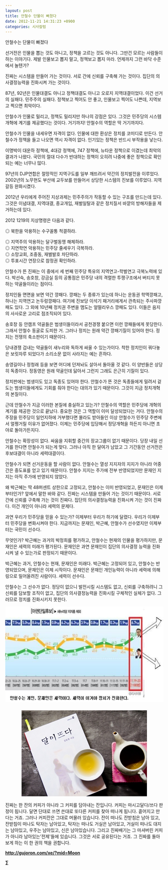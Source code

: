 ```yaml
---
layout: post
title: 안철수 단물이 빠졌다
date: 2012-11-21 14:31:23 +0900
categories: 시사칼럼
---
```

 안철수는 단물이 빠졌다 

 선거전은 인물을 뽑는 것도 아니고, 정책을 고르는 것도 아니다. 그딴건 모르는 사람들이 하는 이야기다. 제발 인물보고 뽑지 말고, 정책보고 뽑지 마라. 언제까지 그런 바닥 수준에서 놀텐가? 

 진짜는 시스템을 만들어 가는 것이다. 서로 간에 신뢰를 구축해 가는 것이다. 집단의 의사결정능력을 진화시켜 가는 것이다. 

 87년, 92년은 인물대결도 아니고 정책대결도 아니고 오로지 지역대결이었다. 이건 선거의 실패다. 민주주의 실패다. 정책보고 찍어도 안 좋고, 인물보고 찍어도 나쁜데, 지역보고 찍으면 최악이다. 

 안철수가 인물로 밀리고, 정책도 밀리지만 하나의 강점은 있다. 그것은 민주당의 시스템 개혁에 계기를 제공했다는 것이다. 거기까지! 안철수의 역할은 딱 거기까지다. 

 안철수가 인물을 내세우면 자격이 없다. 인물에 대한 환상은 정치를 코미디로 만든다. 안철수가 정책을 들고 나오면 역시 자격이 없다. 인기있는 정책은 반드시 부작용을 낳는다. 

 이명박이 대운하 정책에, 4대강 정책에, 747 정책에, 뉴타운 정책으로 이겼는데 최악의 결과가 나왔다. 국민의 절대 다수가 반대하는 정책이 오히려 나중에 좋은 정책으로 확인되는 예는 너무나 많다. 

 97년의 DJP연합은 절망적인 지역구도를 일부 깨뜨려서 약간의 정치발전을 이루었다. 2002년의 노무현도 부산에 교두보를 만들어서 상당한 시스템의 진보를 이루었다. 지역갈등 완화시켰다. 

 2012년 우리에게 주어진 지상과제는 민주주의가 작동할 수 있는 구조를 만드는데 있다. 그것은 이념대결, 지역대결, 종교개입, 재벌일탈과 같은 정치질서 바깥의 방해자들을 제거하는데 있다. 

 2012 1219의 지상명령은 다음과 같다. 

 ◎ 북한을 악용하는 수구꼴통 척결하라. 

    
◎ 지역주의 악용하는 달구벌동맹 해체하라.     
◎ 지연학연 악용하는 민주당 줄세우기 극복하라.     
◎ 소망교회, 조중동, 재벌발호 차단하라.     
◎ 투표시간 연장으로 참정권 확인하라. 

 안철수가 뜬 진짜는 이 중에서 세 번째 민주당 특유의 지역연고-학벌연고 극복노력에 있다. 박선숙, 송호창, 강금실 등의 공통점은 민주당 내의 격렬한 투쟁구조에서 버티지 못하는 약골들이라는 점이다. 

 정치인들 면면을 보면 약간 깡패다. 깡패는 두 종류가 있는데 하나는 운동권 학맥깡패고, 하나는 지역연고 논두렁깡패다. 여기에 진보당 이석기 패거리에게서 관측되는 주사파깡패도 있다. 그 외에 10년째 정치권 주변을 맴도는 얼떨리우스 깡패도 있다. 이들은 음지의 사사로운 고리로 점조직되어 있다. 

 송호창 등 안캠프 약골들은 범생이들이라서 공천경쟁 붙으면 이런 깡패들에게 못당한다. 그래서 안철수 동굴로 도피한 거. 그러나 정치는 원래 약간 깡패기질이 있어야 한다. 정치는 전쟁의 축소판이기 때문이다. 

 당내경쟁 겁내는 약골들이 새누리와 독하게 싸울 수 있는가이다. 착한 정치인이 꿔다놓은 보릿자루 되었다가 소리소문 없이 사라지는 예는 흔하다. 

 송영길이나 정청래 등을 보면 어디에 던져놔도 살아서 돌아올 것 같다. 이 양반들은 상당히 독종이다. 정동영은 원래 약골인데 닳아서 그런지 그래도 은근히 기질이 있다. 

 정치판에는 범생이도 있고 독종도 있어야 한다. 안철수가 뜬 것은 독종들에게 밀려서 겉도는 범생이들에게도 기회를 줘야 한다는 대의가 있기 때문이다. 그것이 지금 정치개혁의 본질이다. 

 근데 안철수가 지금 이러한 본질에 충실하고 있는가? 안철수의 역할은 민주당에 개혁의 계기를 제공한 것으로 끝났다. 중요한 것은 그 역할이 이미 달성되었다는 거다. 안철수의 주장을 민주당이 일언지하에 거부했다면 몰라도 받아들인 이상 안철수가 민주당 주변에서 얼쩡거릴 이유가 없어졌다. 이제는 민주당에 입당해서 정당개혁을 하든지 아니면 초야로 돌아가든지다. 

 안철수는 확장성이 없다. 싸움을 지휘할 중간의 장교그룹이 없기 때문이다. 당장 내일 선거를 한다면 안철수가 되는게 맞다. 그러나 아직 한 달여가 남았고 그 기간동안 선거전은 후보대결이 아니라 세력대결이다. 

 안철수가 되면 선거운동을 할 사람이 없다. 안철수는 열성 지지자의 지지가 아니라 어중간은 중도표를 얻고 있기 때문이다. 안철수 지지는 주가에 전부 반영되었지만 문재인 지지는 아직 주가에 반영되지 않았다. 

 왜 박근혜는 딱 48퍼센트 상한으로 고정되고, 안철수는 이미 반영되었고, 문재인은 이제부터인가? 앞에서 말한 바와 같다. 진짜는 시스템을 만들어 가는 것이기 때문이다. 서로 간에 신뢰를 구축해 가는 것이 진짜다. 집단의 의사결정능력을 진화시켜 가는 것이 진짜다. 이건 개인이 아니라 세력의 문제다. 

 과연 우리가 민주당을 믿을 수 있는가? 이제부터 우리가 하기에 달렸다. 우리가 이제부터 민주당을 변화시켜야 한다. 지금까지는 문재인, 박근혜, 안철수가 선수였지만 이제부터는 국민이 선수다. 

 무엇인가? 박근혜는 과거의 박정희를 평가하고, 안철수는 현재의 인물을 평가하지만, 문재인은 세력의 미래가 평가된다. 문재인은 과연 문재인이 집단의 의사결정 능력을 진화시켜 낼 수 있는가로 판정되기 때문이다. 

 박근혜는 과거, 안철수는 현재, 문재인은 미래다. 박근혜는 고정되어 있고, 안철수는 반영되었으며, 문재인은 이제 시작이다. 문재인은 문재인 개인능력이 아니라 세력에 의해 링으로 밀어올려진 사람이다. 세력이 선수다. 



안철수는 그 선수가 없다. 정당이 없으니 발전시킬 시스템도 없고, 신뢰를 구축하려니 그 신뢰를 담보할 조직이 없고, 집단의 의사결정능력을 진화시킬 구체적인 실체가 없다. 그러므로 정치를 진화시키지 못한다.



  
 <img alt="201221.JPG" src="files/attach/images/199/880/288/201221.JPG" width="570" height="303" />

  




 ###


  




<p align="center">
  <a href="?mid=Moon"><img alt="345678.jpg" src="files/attach/images/198/187/283/345678.jpg" width="400" height="273" /> <br /></a>
</p>



진짜는 한 잔의 커피가 아니라 그 커피를 담아내는 잔입니다. 커피는 마시고달다/쓰다 판정이 됩니다. 달면 단대로 쓰면 쓴대로 또다른 커피를 찾아 떠나게 됩니다. 흩어지고 만다는 거죠. 그러나 커피잔은 그대로 머물러 있습니다. 잔이 떠나도 잔받침은 남아 있고, 잔받침이 떠나도 탁자는 남아있고, 탁자는 떠나도 거실은 남아있고, 거실이 떠나도 대지는 남아있고, 우주는 남아있고, 신은 남아있습니다. 그리고 진짜배기는 그 마셔버린 커피가 아니라 남아있는'전제'들에 있습니다. 그것은 서로 공유된다는 거죠. 그 진짜를 돌아보게 하는 이 한 권의 책을 권합니다.







**http://gujoron.com/xe/?mid=Moon**   


**∑**